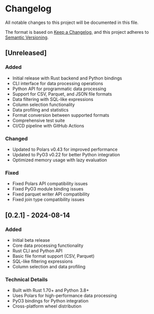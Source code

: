 # Changelog

All notable changes to this project will be documented in this file.

The format is based on [Keep a Changelog](https://keepachangelog.com/en/1.0.0/),
and this project adheres to [Semantic Versioning](https://semver.org/spec/v2.0.0.html).

## [Unreleased]

### Added
- Initial release with Rust backend and Python bindings
- CLI interface for data processing operations
- Python API for programmatic data processing
- Support for CSV, Parquet, and JSON file formats
- Data filtering with SQL-like expressions
- Column selection functionality
- Data profiling and statistics
- Format conversion between supported formats
- Comprehensive test suite
- CI/CD pipeline with GitHub Actions

### Changed
- Updated to Polars v0.43 for improved performance
- Updated to PyO3 v0.22 for better Python integration
- Optimized memory usage with lazy evaluation

### Fixed
- Fixed Polars API compatibility issues
- Fixed PyO3 module binding issues
- Fixed parquet writer API compatibility
- Fixed join type compatibility issues

## [0.2.1] - 2024-08-14

### Added
- Initial beta release
- Core data processing functionality
- Rust CLI and Python API
- Basic file format support (CSV, Parquet)
- SQL-like filtering expressions
- Column selection and data profiling

### Technical Details
- Built with Rust 1.70+ and Python 3.8+
- Uses Polars for high-performance data processing
- PyO3 bindings for Python integration
- Cross-platform wheel distribution
